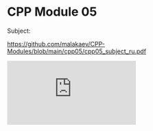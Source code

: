 # CPP Module 05

Subject:

https://github.com/malakaev/CPP-Modules/blob/main/cpp05/cpp05_subject_ru.pdf

![Intro.pdf](https://github.com/malakaev/CPP-Modules/blob/main/cpp05/cpp05_subject_ru.pdf)
